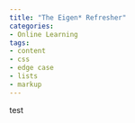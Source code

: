```yaml
---
title: "The Eigen* Refresher"
categories:
- Online Learning
tags:
- content
- css
- edge case
- lists
- markup
---
```


test